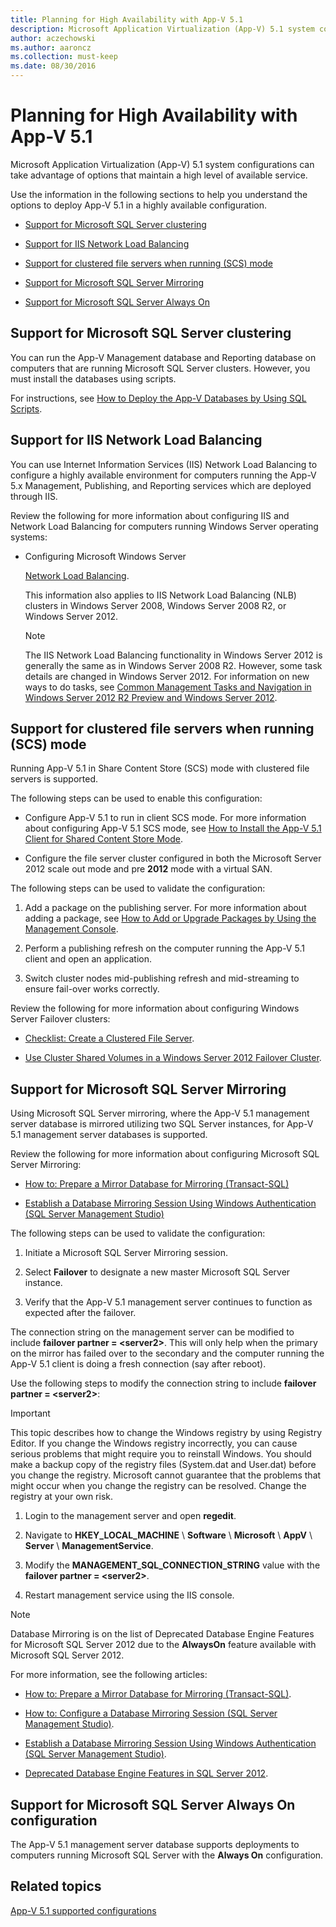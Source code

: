 ```yaml
---
title: Planning for High Availability with App-V 5.1
description: Microsoft Application Virtualization (App-V) 5.1 system configurations can take advantage of options that maintain a high level of available service.
author: aczechowski
ms.author: aaroncz
ms.collection: must-keep
ms.date: 08/30/2016
---
```


# Planning for High Availability with App-V 5.1

Microsoft Application Virtualization (App-V) 5.1 system configurations can take advantage of options that maintain a high level of available service.

Use the information in the following sections to help you understand the options to deploy App-V 5.1 in a highly available configuration.

- [Support for Microsoft SQL Server clustering](#bkmk-sqlcluster)

- [Support for IIS Network Load Balancing](#bkmk-iisloadbal)

- [Support for clustered file servers when running (SCS) mode](#bkmk-clusterscsmode)

- [Support for Microsoft SQL Server Mirroring](#bkmk-sqlmirroring)

- [Support for Microsoft SQL Server Always On](#bkmk-sqlalwayson)

## <a href="" id="bkmk-sqlcluster"></a>Support for Microsoft SQL Server clustering

You can run the App-V Management database and Reporting database on computers that are running Microsoft SQL Server clusters. However, you must install the databases using scripts.

For instructions, see [How to Deploy the App-V Databases by Using SQL Scripts](how-to-deploy-the-app-v-databases-by-using-sql-scripts51.md).

## <a href="" id="bkmk-iisloadbal"></a>Support for IIS Network Load Balancing

You can use Internet Information Services (IIS) Network Load Balancing to configure a highly available environment for computers running the App-V 5.x Management, Publishing, and Reporting services which are deployed through IIS.

Review the following for more information about configuring IIS and Network Load Balancing for computers running Windows Server operating systems:

- Configuring Microsoft Windows Server

  [Network Load Balancing](/previous-versions/windows/it-pro/windows-server-2003/cc740265(v=ws.10)).

  This information also applies to IIS Network Load Balancing (NLB) clusters in Windows Server 2008, Windows Server 2008 R2, or Windows Server 2012.

  > [!NOTE]
  > The IIS Network Load Balancing functionality in Windows Server 2012 is generally the same as in Windows Server 2008 R2. However, some task details are changed in Windows Server 2012. For information on new ways to do tasks, see [Common Management Tasks and Navigation in Windows Server 2012 R2 Preview and Windows Server 2012](/previous-versions/windows/it-pro/windows-server-2012-R2-and-2012/hh831491(v=ws.11)).

## <a href="" id="bkmk-clusterscsmode"></a>Support for clustered file servers when running (SCS) mode

Running App-V 5.1 in Share Content Store (SCS) mode with clustered file servers is supported.

The following steps can be used to enable this configuration:

- Configure App-V 5.1 to run in client SCS mode. For more information about configuring App-V 5.1 SCS mode, see [How to Install the App-V 5.1 Client for Shared Content Store Mode](how-to-install-the-app-v-51-client-for-shared-content-store-mode.md).

- Configure the file server cluster configured in both the Microsoft Server 2012 scale out mode and pre **2012** mode with a virtual SAN.

The following steps can be used to validate the configuration:

1.  Add a package on the publishing server. For more information about adding a package, see [How to Add or Upgrade Packages by Using the Management Console](how-to-add-or-upgrade-packages-by-using-the-management-console-51-gb18030.md).

2.  Perform a publishing refresh on the computer running the App-V 5.1 client and open an application.

3.  Switch cluster nodes mid-publishing refresh and mid-streaming to ensure fail-over works correctly.

Review the following for more information about configuring Windows Server Failover clusters:

- [Checklist: Create a Clustered File Server](/previous-versions/windows/it-pro/windows-server-2008-R2-and-2008/cc753969(v=ws.11)).

- [Use Cluster Shared Volumes in a Windows Server 2012 Failover Cluster](/previous-versions/windows/it-pro/windows-server-2012-R2-and-2012/jj612868(v=ws.11)).

## <a href="" id="bkmk-sqlmirroring"></a>Support for Microsoft SQL Server Mirroring

Using Microsoft SQL Server mirroring, where the App-V 5.1 management server database is mirrored utilizing two SQL Server instances, for App-V 5.1 management server databases is supported.

Review the following for more information about configuring Microsoft SQL Server Mirroring:

- [How to: Prepare a Mirror Database for Mirroring (Transact-SQL)](/previous-versions/sql/sql-server-2008-r2/ms189047(v=sql.105))

- [Establish a Database Mirroring Session Using Windows Authentication (SQL Server Management Studio)](/sql/database-engine/database-mirroring/establish-database-mirroring-session-windows-authentication)

The following steps can be used to validate the configuration:

1.  Initiate a Microsoft SQL Server Mirroring session.

2.  Select **Failover** to designate a new master Microsoft SQL Server instance.

3.  Verify that the App-V 5.1 management server continues to function as expected after the failover.

The connection string on the management server can be modified to include **failover partner = &lt;server2&gt;**. This will only help when the primary on the mirror has failed over to the secondary and the computer running the App-V 5.1 client is doing a fresh connection (say after reboot).

Use the following steps to modify the connection string to include **failover partner = &lt;server2&gt;**:

> [!IMPORTANT]
> This topic describes how to change the Windows registry by using Registry Editor. If you change the Windows registry incorrectly, you can cause serious problems that might require you to reinstall Windows. You should make a backup copy of the registry files (System.dat and User.dat) before you change the registry. Microsoft cannot guarantee that the problems that might occur when you change the registry can be resolved. Change the registry at your own risk.

1.  Login to the management server and open **regedit**.

2.  Navigate to **HKEY\_LOCAL\_MACHINE** \\ **Software** \\ **Microsoft** \\ **AppV** \\ **Server** \\ **ManagementService**.

3.  Modify the **MANAGEMENT\_SQL\_CONNECTION\_STRING** value with the **failover partner = &lt;server2&gt;**.

4.  Restart management service using the IIS console.

  > [!NOTE]
  > Database Mirroring is on the list of Deprecated Database Engine Features for Microsoft SQL Server 2012 due to the **AlwaysOn** feature available with Microsoft SQL Server 2012.

For more information, see the following articles:

- [How to: Prepare a Mirror Database for Mirroring (Transact-SQL)](/previous-versions/sql/sql-server-2008-r2/ms189047(v=sql.105)).

- [How to: Configure a Database Mirroring Session (SQL Server Management Studio)](/previous-versions/sql/sql-server-2008-r2/ms188712(v=sql.105)).

- [Establish a Database Mirroring Session Using Windows Authentication (SQL Server Management Studio)](/previous-versions/sql/sql-server-2012/ms188712(v=sql.110)).

- [Deprecated Database Engine Features in SQL Server 2012](/previous-versions/sql/sql-server-2012/ms143729(v=sql.110)).

## <a href="" id="bkmk-sqlalwayson"></a>Support for Microsoft SQL Server Always On configuration

The App-V 5.1 management server database supports deployments to computers running Microsoft SQL Server with the **Always On** configuration.

## Related topics

[App-V 5.1 supported configurations](app-v-51-supported-configurations.md)
